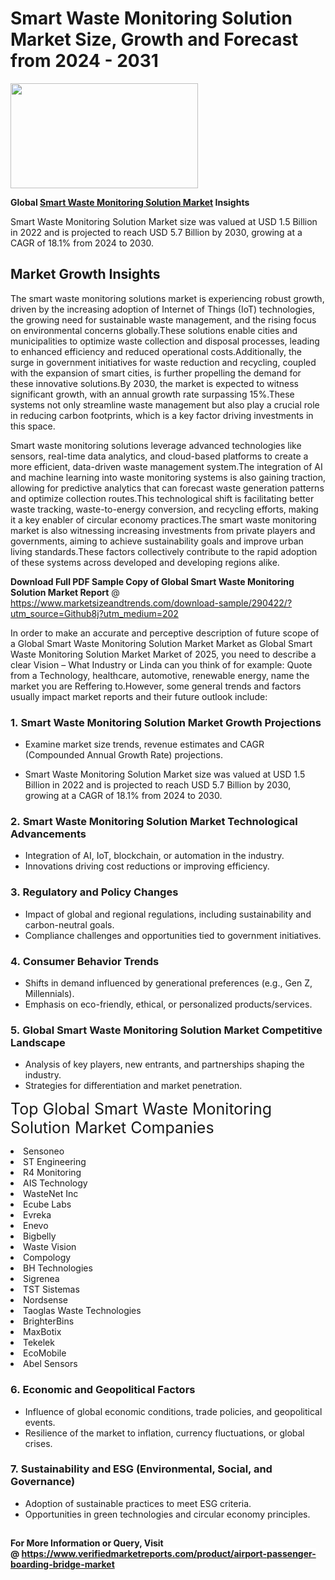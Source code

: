 <H1>Smart Waste Monitoring Solution Market Size, Growth and Forecast from 2024 - 2031</H1><img class="aligncenter size-medium wp-image-584254" src="https://thirdeyenews.in/wp-content/uploads/2024/09/Global-Market-Research-300x168.jpeg" alt="" width="300" height="168" /><p><strong>Global&nbsp;<a href="https://www.marketsizeandtrends.com/download-sample/290422/?utm_source=Github8j?utm_medium=202">Smart Waste Monitoring Solution Market</a> Insights</strong></p><p>Smart Waste Monitoring Solution Market size was valued at USD 1.5 Billion in 2022 and is projected to reach USD 5.7 Billion by 2030, growing at a CAGR of 18.1% from 2024 to 2030.</p><p><h2>Market Growth Insights</h2> <p>The smart waste monitoring solutions market is experiencing robust growth, driven by the increasing adoption of Internet of Things (IoT) technologies, the growing need for sustainable waste management, and the rising focus on environmental concerns globally.These solutions enable cities and municipalities to optimize waste collection and disposal processes, leading to enhanced efficiency and reduced operational costs.Additionally, the surge in government initiatives for waste reduction and recycling, coupled with the expansion of smart cities, is further propelling the demand for these innovative solutions.By 2030, the market is expected to witness significant growth, with an annual growth rate surpassing 15%.These systems not only streamline waste management but also play a crucial role in reducing carbon footprints, which is a key factor driving investments in this space.</p> <p>Smart waste monitoring solutions leverage advanced technologies like sensors, real-time data analytics, and cloud-based platforms to create a more efficient, data-driven waste management system.The integration of AI and machine learning into waste monitoring systems is also gaining traction, allowing for predictive analytics that can forecast waste generation patterns and optimize collection routes.This technological shift is facilitating better waste tracking, waste-to-energy conversion, and recycling efforts, making it a key enabler of circular economy practices.The smart waste monitoring market is also witnessing increasing investments from private players and governments, aiming to achieve sustainability goals and improve urban living standards.These factors collectively contribute to the rapid adoption of these systems across developed and developing regions alike.<p><span class=""><strong>Download Full PDF Sample Copy of Global Smart Waste Monitoring Solution Market Report</strong> @ <a href="https://www.marketsizeandtrends.com/download-sample/290422/?utm_source=Github8j?utm_medium=202" target="_blank">https://www.marketsizeandtrends.com/download-sample/290422/?utm_source=Github8j?utm_medium=202</a></span></p><p>In order to make an accurate and perceptive description of future scope of a Global&nbsp;Smart Waste Monitoring Solution Market Market as Global&nbsp;Smart Waste Monitoring Solution Market Market of 2025, you need to describe a clear Vision &ndash; What Industry or Linda can you think of for example: Quote from a Technology, healthcare, automotive, renewable energy, name the market you are Reffering to.However, some general trends and factors usually impact market reports and their future outlook include:</p><h3>1.&nbsp;<strong>Smart Waste Monitoring Solution Market Growth Projections</strong></h3><ul><li>Examine market size trends, revenue estimates and CAGR (Compounded Annual Growth Rate) projections.</li><li><p>Smart Waste Monitoring Solution Market size was valued at USD 1.5 Billion in 2022 and is projected to reach USD 5.7 Billion by 2030, growing at a CAGR of 18.1% from 2024 to 2030.</p></li></ul><h3>2.&nbsp;<strong>Smart Waste Monitoring Solution Market Technological Advancements</strong></h3><ul><li>Integration of AI, IoT, blockchain, or automation in the industry.</li><li>Innovations driving cost reductions or improving efficiency.</li></ul><h3>3.&nbsp;<strong>Regulatory and Policy Changes</strong></h3><ul><li>Impact of global and regional regulations, including sustainability and carbon-neutral goals.</li><li>Compliance challenges and opportunities tied to government initiatives.</li></ul><h3>4.&nbsp;<strong>Consumer Behavior Trends</strong></h3><ul><li>Shifts in demand influenced by generational preferences (e.g., Gen Z, Millennials).</li><li>Emphasis on eco-friendly, ethical, or personalized products/services.</li></ul><h3>5.&nbsp;<strong>Global Smart Waste Monitoring Solution Market Competitive Landscape</strong></h3><ul><li>Analysis of key players, new entrants, and partnerships shaping the industry.</li><li>Strategies for differentiation and market penetration.</li></ul><p data-pm-slice="1 1 []"><span style="color: inherit; font-family: inherit; font-size: 25px;">Top Global Smart Waste Monitoring Solution Market Companies</span></p><div class="" data-test-id=""><p><li>Sensoneo</li><li> ST Engineering</li><li> R4 Monitoring</li><li> AIS Technology</li><li> WasteNet Inc</li><li> Ecube Labs</li><li> Evreka</li><li> Enevo</li><li> Bigbelly</li><li> Waste Vision</li><li> Compology</li><li> BH Technologies</li><li> Sigrenea</li><li> TST Sistemas</li><li> Nordsense</li><li> Taoglas Waste Technologies</li><li> BrighterBins</li><li> MaxBotix</li><li> Tekelek</li><li> EcoMobile</li><li> Abel Sensors</li></p></div><h3>6.&nbsp;<strong>Economic and Geopolitical Factors</strong></h3><ul><li>Influence of global economic conditions, trade policies, and geopolitical events.</li><li>Resilience of the market to inflation, currency fluctuations, or global crises.</li></ul><h3>7.&nbsp;<strong>Sustainability and ESG (Environmental, Social, and Governance)</strong></h3><ul><li>Adoption of sustainable practices to meet ESG criteria.</li><li>Opportunities in green technologies and circular economy principles.</li></ul><h2><strong style="font-size: 14px;">For More Information or Query, Visit @&nbsp;</strong><a style="background-color: #ffffff; font-size: 14px;" href="https://www.marketsizeandtrends.com/report/smart-waste-monitoring-solution-market/" target="_blank">https://www.verifiedmarketreports.com/product/airport-passenger-boarding-bridge-market</a></h2>